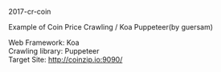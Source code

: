 2017-cr-coin

Example of Coin Price Crawling / Koa Puppeteer(by guersam)

Web Framework: Koa<br>
Crawling library: Puppeteer<br>
Target Site: http://coinzip.io:9090/
